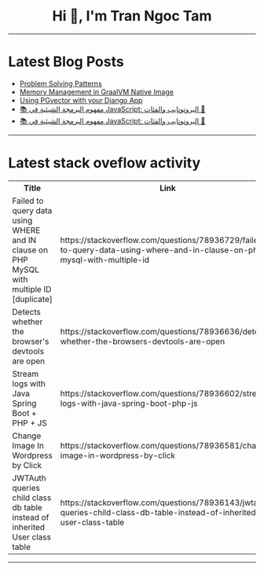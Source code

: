 <h1 align="center">Hi 👋, I'm Tran Ngoc Tam</h1>

---

# Latest Blog Posts 
<!-- BLOG-POST-LIST:START -->
- [Problem Solving Patterns](https://dev.to/kanishkaisuru/problem-solving-patterns-2je1)
- [Memory Management in GraalVM Native Image](https://dev.to/yanev/memory-management-in-graalvm-native-image-4nbe)
- [Using PGvector with your Django App](https://dev.to/buddhiraz/using-pgvector-with-your-django-app-2o3j)
- [📚 مفهوم البرمجة الشيئية في JavaScript: البروتوتايب والفئات 🚀](https://dev.to/abuabdelrahman1413/mfhwm-lbrmj-lshyyy-fy-javascript-lbrwtwtyb-wlfyt-4ic0)
- [📚 مفهوم البرمجة الشيئية في JavaScript: البروتوتايب والفئات 🚀](https://dev.to/abuabdelrahman1413/mfhwm-lbrmj-lshyyy-fy-javascript-lbrwtwtyb-wlfyt-5emh)
<!-- BLOG-POST-LIST:END -->

---

# Latest stack oveflow activity
<table>
  <tr><th>Title</th><th>Link</th></tr>
  <!-- STACKOVERFLOW:START --><tr><td>Failed to query data using WHERE and IN clause on PHP MySQL with multiple ID [duplicate]</td><td>https://stackoverflow.com/questions/78936729/failed-to-query-data-using-where-and-in-clause-on-php-mysql-with-multiple-id</td></tr><tr><td>Detects whether the browser&#39;s devtools are open</td><td>https://stackoverflow.com/questions/78936636/detects-whether-the-browsers-devtools-are-open</td></tr><tr><td>Stream logs with Java Spring Boot + PHP + JS</td><td>https://stackoverflow.com/questions/78936602/stream-logs-with-java-spring-boot-php-js</td></tr><tr><td>Change Image In Wordpress by Click</td><td>https://stackoverflow.com/questions/78936581/change-image-in-wordpress-by-click</td></tr><tr><td>JWTAuth queries child class db table instead of inherited User class table</td><td>https://stackoverflow.com/questions/78936143/jwtauth-queries-child-class-db-table-instead-of-inherited-user-class-table</td></tr><!-- STACKOVERFLOW:END -->
</table>

---


